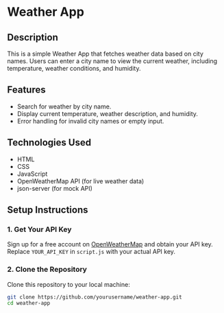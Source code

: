 # Weather App

## Description
This is a simple Weather App that fetches weather data based on city names. Users can enter a city name to view the current weather, including temperature, weather conditions, and humidity.

## Features
- Search for weather by city name.
- Display current temperature, weather description, and humidity.
- Error handling for invalid city names or empty input.

## Technologies Used
- HTML
- CSS
- JavaScript
- OpenWeatherMap API (for live weather data)
- json-server (for mock API)

## Setup Instructions

### 1. Get Your API Key
Sign up for a free account on [OpenWeatherMap](https://openweathermap.org/) and obtain your API key. Replace `YOUR_API_KEY` in `script.js` with your actual API key.

### 2. Clone the Repository
Clone this repository to your local machine:

```bash
git clone https://github.com/yourusername/weather-app.git
cd weather-app